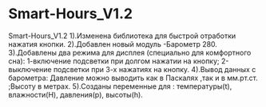 # Smart-Hours_V1.2
Smart-Hours_V1.2 1).Изменена библиотека для быстрой отработки нажатия кнопки. 2).Добавлен новый модуль -Барометр 280. 3).Добавлены два режима для дисплея (специально для комфортного сна): 1-включение подсветки при долгом нажатии на кнопку; 2-выключение подсветки при 3-х нажатиях на кнопку.   4).Вывод данных с барометра: Давление можно выводить как в Паскалях ,так и в мм.рт.ст. ;Высоту в метрах.  5).Созданы переменные для : температуры(t), влажности(H), давления(p), высоты(h).  
